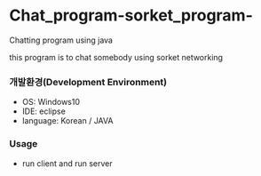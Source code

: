 # Chat_program-sorket_program-
Chatting program using java

this program is to chat somebody using sorket networking

### 개발환경(Development Environment)
- OS: Windows10
- IDE: eclipse
- language: Korean / JAVA

### Usage
- run client and run server

